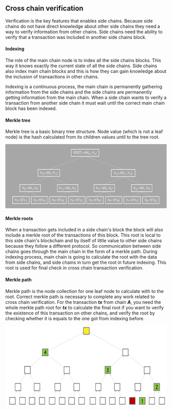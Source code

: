 ## Cross chain verification

Verification is the key features that enables side chains. Because side chains do not have direct knowledge about other side chains they need a way to verify information from other chains. Side chains need the ability to verify that a transaction was included in another side chains block.

#### Indexing 

The role of the main chain node is to index all the side chains blocks. This way it knows exactly the current state of all the side chains. Side chains also index main chain blocks and this is how they can gain knowledge about the inclusion of transactions in other chains.

Indexing is a continuous process, the main chain is permanently gathering information from the side chains and the side chains are permanently getting information from the main chain. When a side chain wants to verify a transaction from another side chain it must wait until the correct main chain block has been indexed.

#### Merkle tree

Merkle tree is a basic binary tree structure. Node value (which is not a leaf node) is the hash calculated from its children values until to the tree root.

 <p align="center">
    <img src="merkle.png" height="200">
</p>

#### Merkle roots

When a transaction gets included in a side chain's block the block will also include a merkle root of the transactions of this block. This root is local to this side chain's blockchain and by itself of little value to other side chains because they follow a different protocol. So communication between side chains goes through the main chain in the form of a merkle path. During indexing process, main chain is going to calculate the root with the data from side chains, and side chains in turn get the root in future indexing. This root is used for final check in cross chain transaction verification.

#### Merkle path

Merkle path is the node collection for one leaf node to calculate with to the root. Correct merkle path is necessary to complete any work related to cross chain verification. For the transaction ***tx*** from chain ***A***, you need the whole merkle path root for ***tx*** to calculate the final root if you want to verify the existence of this transaction on other chains, and verify the root by checking whether it is equals to the one got from indexing before.

 <p align="center">
    <img src="merkle-path.png" height="250">
</p>
